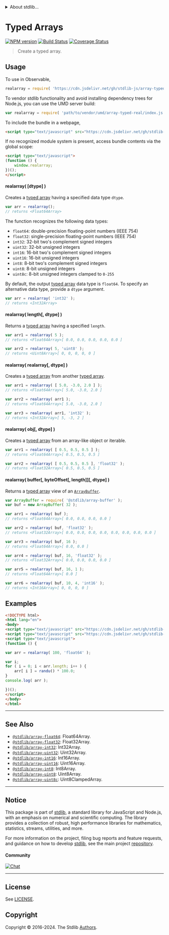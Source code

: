 <!--

@license Apache-2.0

Copyright (c) 2022 The Stdlib Authors.

Licensed under the Apache License, Version 2.0 (the "License");
you may not use this file except in compliance with the License.
You may obtain a copy of the License at

   http://www.apache.org/licenses/LICENSE-2.0

Unless required by applicable law or agreed to in writing, software
distributed under the License is distributed on an "AS IS" BASIS,
WITHOUT WARRANTIES OR CONDITIONS OF ANY KIND, either express or implied.
See the License for the specific language governing permissions and
limitations under the License.

-->


<details>
  <summary>
    About stdlib...
  </summary>
  <p>We believe in a future in which the web is a preferred environment for numerical computation. To help realize this future, we've built stdlib. stdlib is a standard library, with an emphasis on numerical and scientific computation, written in JavaScript (and C) for execution in browsers and in Node.js.</p>
  <p>The library is fully decomposable, being architected in such a way that you can swap out and mix and match APIs and functionality to cater to your exact preferences and use cases.</p>
  <p>When you use stdlib, you can be absolutely certain that you are using the most thorough, rigorous, well-written, studied, documented, tested, measured, and high-quality code out there.</p>
  <p>To join us in bringing numerical computing to the web, get started by checking us out on <a href="https://github.com/stdlib-js/stdlib">GitHub</a>, and please consider <a href="https://opencollective.com/stdlib">financially supporting stdlib</a>. We greatly appreciate your continued support!</p>
</details>

# Typed Arrays

[![NPM version][npm-image]][npm-url] [![Build Status][test-image]][test-url] [![Coverage Status][coverage-image]][coverage-url] <!-- [![dependencies][dependencies-image]][dependencies-url] -->

> Create a typed array.

<!-- Section to include introductory text. Make sure to keep an empty line after the intro `section` element and another before the `/section` close. -->

<section class="intro">

</section>

<!-- /.intro -->

<!-- Package usage documentation. -->



<section class="usage">

## Usage

To use in Observable,

```javascript
realarray = require( 'https://cdn.jsdelivr.net/gh/stdlib-js/array-typed-real@umd/browser.js' )
```

To vendor stdlib functionality and avoid installing dependency trees for Node.js, you can use the UMD server build:

```javascript
var realarray = require( 'path/to/vendor/umd/array-typed-real/index.js' )
```

To include the bundle in a webpage,

```html
<script type="text/javascript" src="https://cdn.jsdelivr.net/gh/stdlib-js/array-typed-real@umd/browser.js"></script>
```

If no recognized module system is present, access bundle contents via the global scope:

```html
<script type="text/javascript">
(function () {
    window.realarray;
})();
</script>
```

#### realarray( \[dtype] )

Creates a [typed array][mdn-typed-array] having a specified data type `dtype`.

```javascript
var arr = realarray();
// returns <Float64Array>
```

The function recognizes the following data types:

-   `float64`: double-precision floating-point numbers (IEEE 754)
-   `float32`: single-precision floating-point numbers (IEEE 754)
-   `int32`: 32-bit two's complement signed integers
-   `uint32`: 32-bit unsigned integers
-   `int16`: 16-bit two's complement signed integers
-   `uint16`: 16-bit unsigned integers
-   `int8`: 8-bit two's complement signed integers
-   `uint8`: 8-bit unsigned integers
-   `uint8c`: 8-bit unsigned integers clamped to `0-255`

By default, the output [typed array][mdn-typed-array] data type is `float64`. To specify an alternative data type, provide a `dtype` argument.

```javascript
var arr = realarray( 'int32' );
// returns <Int32Array>
```

#### realarray( length\[, dtype] )

Returns a [typed array][mdn-typed-array] having a specified `length`.

```javascript
var arr1 = realarray( 5 );
// returns <Float64Array>[ 0.0, 0.0, 0.0, 0.0, 0.0 ]

var arr2 = realarray( 5, 'uint8' );
// returns <Uint8Array>[ 0, 0, 0, 0, 0 ]
```

#### realarray( realarray\[, dtype] )

Creates a [typed array][mdn-typed-array] from another [typed array][mdn-typed-array].

```javascript
var arr1 = realarray( [ 5.0, -3.0, 2.0 ] );
// returns <Float64Array>[ 5.0, -3.0, 2.0 ]

var arr2 = realarray( arr1 );
// returns <Float64Array>[ 5.0, -3.0, 2.0 ]

var arr3 = realarray( arr1, 'int32' );
// returns <Int32Array>[ 5, -3, 2 ]
```

#### realarray( obj\[, dtype] )

Creates a [typed array][mdn-typed-array] from an array-like object or iterable.

```javascript
var arr1 = realarray( [ 0.5, 0.5, 0.5 ] );
// returns <Float64Array>[ 0.5, 0.5, 0.5 ]

var arr2 = realarray( [ 0.5, 0.5, 0.5 ], 'float32' );
// returns <Float32Array>[ 0.5, 0.5, 0.5 ]
```

#### realarray( buffer\[, byteOffset\[, length]]\[, dtype] )

Returns a [typed array][mdn-typed-array] view of an [`ArrayBuffer`][mdn-arraybuffer].

```javascript
var ArrayBuffer = require( '@stdlib/array-buffer' );
var buf = new ArrayBuffer( 32 );

var arr1 = realarray( buf );
// returns <Float64Array>[ 0.0, 0.0, 0.0, 0.0 ]

var arr2 = realarray( buf, 'float32' );
// returns <Float32Array>[ 0.0, 0.0, 0.0, 0.0, 0.0, 0.0, 0.0, 0.0 ]

var arr3 = realarray( buf, 16 );
// returns <Float64Array>[ 0.0, 0.0 ]

var arr4 = realarray( buf, 16, 'float32' );
// returns <Float32Array>[ 0.0, 0.0, 0.0, 0.0 ]

var arr5 = realarray( buf, 16, 1 );
// returns <Float64Array>[ 0.0 ]

var arr6 = realarray( buf, 10, 4, 'int16' );
// returns <Int16Array>[ 0, 0, 0, 0 ]
```

</section>

<!-- /.usage -->

<!-- Package usage notes. Make sure to keep an empty line after the `section` element and another before the `/section` close. -->

<section class="notes">

</section>

<!-- /.notes -->

<!-- Package usage examples. -->

<section class="examples">

## Examples

<!-- eslint no-undef: "error" -->

```html
<!DOCTYPE html>
<html lang="en">
<body>
<script type="text/javascript" src="https://cdn.jsdelivr.net/gh/stdlib-js/random-base-randu@umd/browser.js"></script>
<script type="text/javascript" src="https://cdn.jsdelivr.net/gh/stdlib-js/array-typed-real@umd/browser.js"></script>
<script type="text/javascript">
(function () {

var arr = realarray( 100, 'float64' );

var i;
for ( i = 0; i < arr.length; i++ ) {
    arr[ i ] = randu() * 100.0;
}
console.log( arr );

})();
</script>
</body>
</html>
```

</section>

<!-- /.examples -->

<!-- Section to include cited references. If references are included, add a horizontal rule *before* the section. Make sure to keep an empty line after the `section` element and another before the `/section` close. -->

<section class="references">

</section>

<!-- /.references -->

<!-- Section for related `stdlib` packages. Do not manually edit this section, as it is automatically populated. -->

<section class="related">

* * *

## See Also

-   <span class="package-name">[`@stdlib/array-float64`][@stdlib/array/float64]</span><span class="delimiter">: </span><span class="description">Float64Array.</span>
-   <span class="package-name">[`@stdlib/array-float32`][@stdlib/array/float32]</span><span class="delimiter">: </span><span class="description">Float32Array.</span>
-   <span class="package-name">[`@stdlib/array-int32`][@stdlib/array/int32]</span><span class="delimiter">: </span><span class="description">Int32Array.</span>
-   <span class="package-name">[`@stdlib/array-uint32`][@stdlib/array/uint32]</span><span class="delimiter">: </span><span class="description">Uint32Array.</span>
-   <span class="package-name">[`@stdlib/array-int16`][@stdlib/array/int16]</span><span class="delimiter">: </span><span class="description">Int16Array.</span>
-   <span class="package-name">[`@stdlib/array-uint16`][@stdlib/array/uint16]</span><span class="delimiter">: </span><span class="description">Uint16Array.</span>
-   <span class="package-name">[`@stdlib/array-int8`][@stdlib/array/int8]</span><span class="delimiter">: </span><span class="description">Int8Array.</span>
-   <span class="package-name">[`@stdlib/array-uint8`][@stdlib/array/uint8]</span><span class="delimiter">: </span><span class="description">Uint8Array.</span>
-   <span class="package-name">[`@stdlib/array-uint8c`][@stdlib/array/uint8c]</span><span class="delimiter">: </span><span class="description">Uint8ClampedArray.</span>

</section>

<!-- /.related -->

<!-- Section for all links. Make sure to keep an empty line after the `section` element and another before the `/section` close. -->


<section class="main-repo" >

* * *

## Notice

This package is part of [stdlib][stdlib], a standard library for JavaScript and Node.js, with an emphasis on numerical and scientific computing. The library provides a collection of robust, high performance libraries for mathematics, statistics, streams, utilities, and more.

For more information on the project, filing bug reports and feature requests, and guidance on how to develop [stdlib][stdlib], see the main project [repository][stdlib].

#### Community

[![Chat][chat-image]][chat-url]

---

## License

See [LICENSE][stdlib-license].


## Copyright

Copyright &copy; 2016-2024. The Stdlib [Authors][stdlib-authors].

</section>

<!-- /.stdlib -->

<!-- Section for all links. Make sure to keep an empty line after the `section` element and another before the `/section` close. -->

<section class="links">

[npm-image]: http://img.shields.io/npm/v/@stdlib/array-typed-real.svg
[npm-url]: https://npmjs.org/package/@stdlib/array-typed-real

[test-image]: https://github.com/stdlib-js/array-typed-real/actions/workflows/test.yml/badge.svg?branch=main
[test-url]: https://github.com/stdlib-js/array-typed-real/actions/workflows/test.yml?query=branch:main

[coverage-image]: https://img.shields.io/codecov/c/github/stdlib-js/array-typed-real/main.svg
[coverage-url]: https://codecov.io/github/stdlib-js/array-typed-real?branch=main

<!--

[dependencies-image]: https://img.shields.io/david/stdlib-js/array-typed-real.svg
[dependencies-url]: https://david-dm.org/stdlib-js/array-typed-real/main

-->

[chat-image]: https://img.shields.io/gitter/room/stdlib-js/stdlib.svg
[chat-url]: https://app.gitter.im/#/room/#stdlib-js_stdlib:gitter.im

[stdlib]: https://github.com/stdlib-js/stdlib

[stdlib-authors]: https://github.com/stdlib-js/stdlib/graphs/contributors

[umd]: https://github.com/umdjs/umd
[es-module]: https://developer.mozilla.org/en-US/docs/Web/JavaScript/Guide/Modules

[deno-url]: https://github.com/stdlib-js/array-typed-real/tree/deno
[deno-readme]: https://github.com/stdlib-js/array-typed-real/blob/deno/README.md
[umd-url]: https://github.com/stdlib-js/array-typed-real/tree/umd
[umd-readme]: https://github.com/stdlib-js/array-typed-real/blob/umd/README.md
[esm-url]: https://github.com/stdlib-js/array-typed-real/tree/esm
[esm-readme]: https://github.com/stdlib-js/array-typed-real/blob/esm/README.md
[branches-url]: https://github.com/stdlib-js/array-typed-real/blob/main/branches.md

[stdlib-license]: https://raw.githubusercontent.com/stdlib-js/array-typed-real/main/LICENSE

[mdn-typed-array]: https://developer.mozilla.org/en-US/docs/Web/JavaScript/Reference/Global_Objects/TypedArray

[mdn-arraybuffer]: https://developer.mozilla.org/en-US/docs/Web/JavaScript/Reference/Global_Objects/ArrayBuffer

<!-- <related-links> -->

[@stdlib/array/float64]: https://github.com/stdlib-js/array-float64/tree/umd

[@stdlib/array/float32]: https://github.com/stdlib-js/array-float32/tree/umd

[@stdlib/array/int32]: https://github.com/stdlib-js/array-int32/tree/umd

[@stdlib/array/uint32]: https://github.com/stdlib-js/array-uint32/tree/umd

[@stdlib/array/int16]: https://github.com/stdlib-js/array-int16/tree/umd

[@stdlib/array/uint16]: https://github.com/stdlib-js/array-uint16/tree/umd

[@stdlib/array/int8]: https://github.com/stdlib-js/array-int8/tree/umd

[@stdlib/array/uint8]: https://github.com/stdlib-js/array-uint8/tree/umd

[@stdlib/array/uint8c]: https://github.com/stdlib-js/array-uint8c/tree/umd

<!-- </related-links> -->

</section>

<!-- /.links -->
